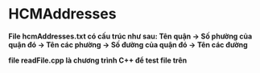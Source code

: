 # HCMAddresses
**File hcmAddresses.txt có cấu trúc như sau:
Tên quận ->
  Số phường của quận đó ->
    Tên các phường ->
  Số đường của quận đó ->
    Tên các đường**
    
**file readFile.cpp là chương trình C++ để test file trên**
